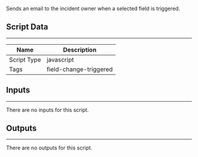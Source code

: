 Sends an email to the incident owner when a selected field is triggered.

## Script Data

---

| **Name** | **Description** |
| --- | --- |
| Script Type | javascript |
| Tags | field-change-triggered |


## Inputs

---
There are no inputs for this script.

## Outputs

---
There are no outputs for this script.
